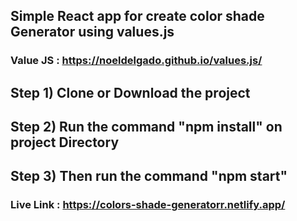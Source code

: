 ## Simple React app for create color shade Generator using values.js

### Value JS : https://noeldelgado.github.io/values.js/

## Step 1) Clone or Download the project

## Step 2) Run the command "npm install" on project Directory

## Step 3) Then run the command "npm start"

### Live Link : https://colors-shade-generatorr.netlify.app/
